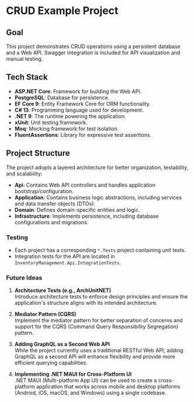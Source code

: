 # CRUD Example Project

## Goal
This project demonstrates CRUD operations using a persistent database and a Web API. Swagger integration is included for API visualization and manual testing.

## Tech Stack
- **ASP.NET Core**: Framework for building the Web API.
- **PostgreSQL**: Database for persistence.
- **EF Core 9**: Entity Framework Core for ORM functionality.
- **C# 13**: Programming language used for development.
- **.NET 9**: The runtime powering the application.
- **xUnit**: Unit testing framework.
- **Moq**: Mocking framework for test isolation.
- **FluentAssertions**: Library for expressive test assertions.

## Project Structure
The project adopts a layered architecture for better organization, testability, and scalability:

- **Api**: Contains Web API controllers and handles application bootstrap/configuration.
- **Application**: Contains business logic abstractions, including services and data transfer objects (DTOs).
- **Domain**: Defines domain-specific entities and logic.
- **Infrastructure**: Implements persistence, including database configurations and migrations.

### Testing
- Each project has a corresponding `*.Tests` project containing unit tests.
- Integration tests for the API are located in `InventoryManagement.Api.IntegrationTests`.

### Future Ideas
1. **Architecture Tests (e.g., ArchUnitNET)**  
   Introduce architecture tests to enforce design principles and ensure the application's structure aligns with its intended architecture.

2. **Mediator Pattern (CQRS)**  
   Implement the mediator pattern for better separation of concerns and support for the CQRS (Command Query Responsibility Segregation) pattern.
   
3. **Adding GraphQL as a Second Web API**  
   While the project currently uses a traditional RESTful Web API, adding GraphQL as a second API will enhance flexibility and provide more efficient querying capabilities.

4. **Implementing .NET MAUI for Cross-Platform UI**  
   .NET MAUI (Multi-platform App UI) can be used to create a cross-platform application that works across mobile and desktop platforms (Android, iOS, macOS, and Windows) using a single codebase.
